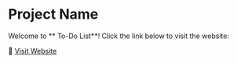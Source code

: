# Project Name

Welcome to ** To-Do List**! Click the link below to visit the website:

🔗 [Visit Website](https://to-do-list-five-chi-53.vercel.app/)
